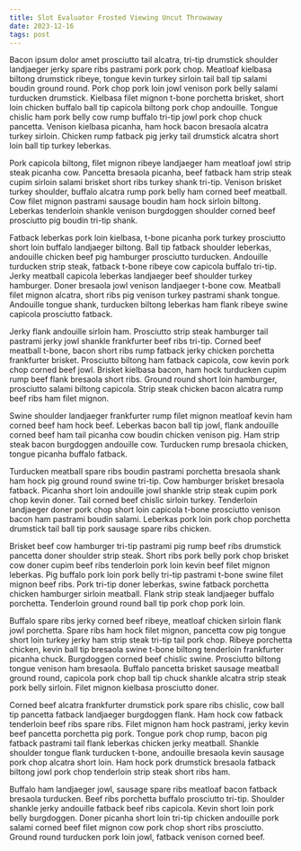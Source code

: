 ```yaml
---
title: Slot Evaluator Frosted Viewing Uncut Throwaway
date: 2023-12-16
tags: post
---
```


Bacon ipsum dolor amet prosciutto tail alcatra, tri-tip drumstick shoulder landjaeger jerky spare ribs pastrami pork pork chop.  Meatloaf kielbasa biltong drumstick ribeye, tongue kevin turkey sirloin tail ball tip salami boudin ground round.  Pork chop pork loin jowl venison pork belly salami turducken drumstick.  Kielbasa filet mignon t-bone porchetta brisket, short loin chicken buffalo ball tip capicola biltong pork chop andouille.  Tongue chislic ham pork belly cow rump buffalo tri-tip jowl pork chop chuck pancetta.  Venison kielbasa picanha, ham hock bacon bresaola alcatra turkey sirloin.  Chicken rump fatback pig jerky tail drumstick alcatra short loin ball tip turkey leberkas.

Pork capicola biltong, filet mignon ribeye landjaeger ham meatloaf jowl strip steak picanha cow.  Pancetta bresaola picanha, beef fatback ham strip steak cupim sirloin salami brisket short ribs turkey shank tri-tip.  Venison brisket turkey shoulder, buffalo alcatra rump pork belly ham corned beef meatball.  Cow filet mignon pastrami sausage boudin ham hock sirloin biltong.  Leberkas tenderloin shankle venison burgdoggen shoulder corned beef prosciutto pig boudin tri-tip shank.

Fatback leberkas pork loin kielbasa, t-bone picanha pork turkey prosciutto short loin buffalo landjaeger biltong.  Ball tip fatback shoulder leberkas, andouille chicken beef pig hamburger prosciutto turducken.  Andouille turducken strip steak, fatback t-bone ribeye cow capicola buffalo tri-tip.  Jerky meatball capicola leberkas landjaeger beef shoulder turkey hamburger.  Doner bresaola jowl venison landjaeger t-bone cow.  Meatball filet mignon alcatra, short ribs pig venison turkey pastrami shank tongue.  Andouille tongue shank, turducken biltong leberkas ham flank ribeye swine capicola prosciutto fatback.

Jerky flank andouille sirloin ham.  Prosciutto strip steak hamburger tail pastrami jerky jowl shankle frankfurter beef ribs tri-tip.  Corned beef meatball t-bone, bacon short ribs rump fatback jerky chicken porchetta frankfurter brisket.  Prosciutto biltong ham fatback capicola, cow kevin pork chop corned beef jowl.  Brisket kielbasa bacon, ham hock turducken cupim rump beef flank bresaola short ribs.  Ground round short loin hamburger, prosciutto salami biltong capicola.  Strip steak chicken bacon alcatra rump beef ribs ham filet mignon.

Swine shoulder landjaeger frankfurter rump filet mignon meatloaf kevin ham corned beef ham hock beef.  Leberkas bacon ball tip jowl, flank andouille corned beef ham tail picanha cow boudin chicken venison pig.  Ham strip steak bacon burgdoggen andouille cow.  Turducken rump bresaola chicken, tongue picanha buffalo fatback.

Turducken meatball spare ribs boudin pastrami porchetta bresaola shank ham hock pig ground round swine tri-tip.  Cow hamburger brisket bresaola fatback.  Picanha short loin andouille jowl shankle strip steak cupim pork chop kevin doner.  Tail corned beef chislic sirloin turkey.  Tenderloin landjaeger doner pork chop short loin capicola t-bone prosciutto venison bacon ham pastrami boudin salami.  Leberkas pork loin pork chop porchetta drumstick tail ball tip pork sausage spare ribs chicken.

Brisket beef cow hamburger tri-tip pastrami pig rump beef ribs drumstick pancetta doner shoulder strip steak.  Short ribs pork belly pork chop brisket cow doner cupim beef ribs tenderloin pork loin kevin beef filet mignon leberkas.  Pig buffalo pork loin pork belly tri-tip pastrami t-bone swine filet mignon beef ribs.  Pork tri-tip doner leberkas, swine fatback porchetta chicken hamburger sirloin meatball.  Flank strip steak landjaeger buffalo porchetta.  Tenderloin ground round ball tip pork chop pork loin.

Buffalo spare ribs jerky corned beef ribeye, meatloaf chicken sirloin flank jowl porchetta.  Spare ribs ham hock filet mignon, pancetta cow pig tongue short loin turkey jerky ham strip steak tri-tip tail pork chop.  Ribeye porchetta chicken, kevin ball tip bresaola swine t-bone biltong tenderloin frankfurter picanha chuck.  Burgdoggen corned beef chislic swine.  Prosciutto biltong tongue venison ham bresaola.  Buffalo pancetta brisket sausage meatball ground round, capicola pork chop ball tip chuck shankle alcatra strip steak pork belly sirloin.  Filet mignon kielbasa prosciutto doner.

Corned beef alcatra frankfurter drumstick pork spare ribs chislic, cow ball tip pancetta fatback landjaeger burgdoggen flank.  Ham hock cow fatback tenderloin beef ribs spare ribs.  Filet mignon ham hock pastrami, jerky kevin beef pancetta porchetta pig pork.  Tongue pork chop rump, bacon pig fatback pastrami tail flank leberkas chicken jerky meatball.  Shankle shoulder tongue flank turducken t-bone, andouille bresaola kevin sausage pork chop alcatra short loin.  Ham hock pork drumstick bresaola fatback biltong jowl pork chop tenderloin strip steak short ribs ham.

Buffalo ham landjaeger jowl, sausage spare ribs meatloaf bacon fatback bresaola turducken.  Beef ribs porchetta buffalo prosciutto tri-tip.  Shoulder shankle jerky andouille fatback beef ribs capicola.  Kevin short loin pork belly burgdoggen.  Doner picanha short loin tri-tip chicken andouille pork salami corned beef filet mignon cow pork chop short ribs prosciutto.  Ground round turducken pork loin jowl, fatback venison corned beef.